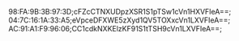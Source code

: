 98:FA:9B:3B:97:3D;cFZcCTNXUDpzXSR1S1pTSw1cVn1HXVFIeA==;
04:7C:16:1A:33:A5;eVpceDFXWE5zXyd1QV5TOXxcVn1LXVFIeA==;
AC:91:A1:F9:96:06;CC1cdkNXKElzKF91S1tTSH9cVn1LXVFIeA==;